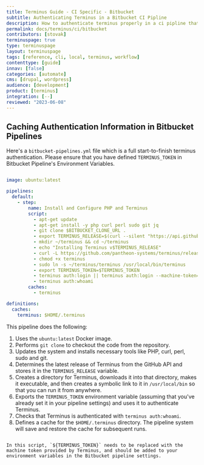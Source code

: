 ```yaml
---
title: Terminus Guide - CI Specific - Bitbucket
subtitle: Authenticating Terminus in a Bitbucket CI Pipline
description: How to authenticate terminus properly in a ci pipline that avoids errors from authenticating too many times.
permalink: docs/terminus/ci/bitbucket
contributors: [stovak]
terminuspage: true
type: terminuspage
layout: terminuspage
tags: [reference, cli, local, terminus, workflow]
contenttype: [guide]
innav: [false]
categories: [automate]
cms: [drupal, wordpress]
audience: [development]
product: [terminus]
integration: [--]
reviewed: "2023-06-08"
---
```



## Caching Authentication Information in Bitbucket Pipelines

Here's a `bitbucket-pipelines.yml` file which is a full start-to-finish terminus authentication. Please ensure that you have defined `TERMINUS_TOKEN` in Bitbucket Pipeline's Environment Variables.

```yaml:title=bitbucket-pipelines.yml

image: ubuntu:latest

pipelines:
  default:
    - step:
        name: Install and Configure PHP and Terminus
        script:
          - apt-get update
          - apt-get install -y php curl perl sudo git jq
          - git clone $BITBUCKET_CLONE_URL . 
          - export TERMINUS_RELEASE=$(curl --silent "https://api.github.com/repos/pantheon-systems/terminus/releases/latest" | jq -r .tag_name)
          - mkdir ~/terminus && cd ~/terminus
          - echo "Installing Terminus v$TERMINUS_RELEASE"
          - curl -L https://github.com/pantheon-systems/terminus/releases/download/$TERMINUS_RELEASE/terminus.phar --output terminus
          - chmod +x terminus
          - sudo ln -s ~/terminus/terminus /usr/local/bin/terminus
          - export TERMINUS_TOKEN=$TERMINUS_TOKEN
          - terminus auth:login || terminus auth:login --machine-token="${TERMINUS_TOKEN}"
          - terminus auth:whoami
        caches:
          - terminus

definitions:
  caches:
    terminus: $HOME/.terminus
```

This pipeline does the following:

1. Uses the `ubuntu:latest` Docker image.
2. Performs `git clone` to checkout the code from the repository.
3. Updates the system and installs necessary tools like PHP, curl, perl, sudo and git.
4. Determines the latest release of Terminus from the GitHub API and stores it in the `TERMINUS_RELEASE` variable.
5. Creates a directory for Terminus, downloads it into that directory, makes it executable, and then creates a symbolic link to it in `/usr/local/bin` so that you can run it from anywhere.
6. Exports the `TERMINUS_TOKEN` environment variable (assuming that you've already set it in your pipeline settings) and uses it to authenticate Terminus.
7. Checks that Terminus is authenticated with `terminus auth:whoami`.
8. Defines a cache for the `$HOME/.terminus` directory. The pipeline system will save and restore the cache for subsequent runs.
```

In this script, `${TERMINUS_TOKEN}` needs to be replaced with the machine token provided by Terminus, and should be added to your environment variables in the Bitbucket pipeline settings.